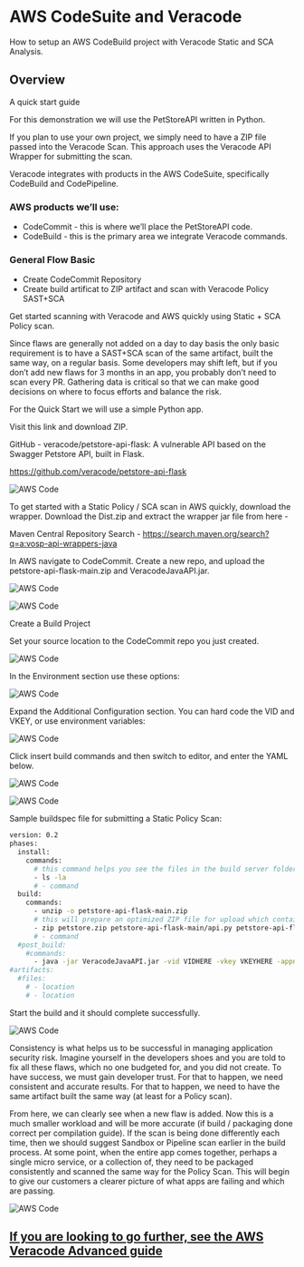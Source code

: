 # AWS CodeSuite and Veracode

How to setup an AWS CodeBuild project with Veracode Static and SCA Analysis.

## Overview
A quick start guide

For this demonstration we will use the PetStoreAPI written in Python.  

If you plan to use your own project, we simply need to have a ZIP file passed into the Veracode Scan.
This approach uses the Veracode API Wrapper for submitting the scan.  

Veracode integrates with products in the AWS CodeSuite, specifically CodeBuild and CodePipeline.

### AWS products we’ll use:

* CodeCommit - this is where we’ll place the PetStoreAPI code.
* CodeBuild - this is the primary area we integrate Veracode commands. 

### General Flow Basic
* Create CodeCommit Repository 
* Create build artificat to ZIP artifact and scan with Veracode Policy SAST+SCA

Get started scanning with Veracode and AWS quickly using Static + SCA Policy scan. 

Since flaws are generally not added on a day to day basis the only basic requirement is to have a SAST+SCA scan of the same artifact, built the same way, on a regular basis.  Some developers may shift left, but if you don’t add new flaws for 3 months in an app, you probably don’t need to scan every PR. Gathering data is critical so that we can make good decisions on where to focus efforts and balance the risk. 

For the Quick Start we will use a simple Python app.

Visit this link and download ZIP.

GitHub - veracode/petstore-api-flask: A vulnerable API based on the Swagger Petstore API, built in Flask. 

https://github.com/veracode/petstore-api-flask

![AWS Code](images/1-QuickStart.png)

To get started with a Static Policy / SCA scan in AWS quickly, download the wrapper. Download the Dist.zip and extract the wrapper jar file from here -

Maven Central Repository Search - https://search.maven.org/search?q=a:vosp-api-wrappers-java

In AWS navigate to CodeCommit.  Create a new repo, and upload the petstore-api-flask-main.zip and VeracodeJavaAPI.jar.

![AWS Code](images/2-QuickStart.png)

![AWS Code](images/3-QuickStart.png)

Create a Build Project

Set your source location to the CodeCommit repo you just created.

![AWS Code](images/4-QuickStart.png)

In the Environment section use these options:

![AWS Code](images/4-QuickStart.png)

Expand the Additional Configuration section.  You can hard code the VID and VKEY, or use environment variables:

![AWS Code](images/5-QuickStart.png)

Click insert build commands and then switch to editor, and enter the YAML below.

![AWS Code](images/6-QuickStart.png)

![AWS Code](images/7-QuickStart.png)

Sample buildspec file for submitting a Static Policy Scan:

```bash
version: 0.2
phases:
  install:
    commands:
      # this command helps you see the files in the build server folder, helps you to troubleshoot.
      - ls -la
      # - command
  build:
    commands:
      - unzip -o petstore-api-flask-main.zip
      # this will prepare an optimized ZIP file for upload which contains only the files we need.
      - zip petstore.zip petstore-api-flask-main/api.py petstore-api-flask-main/requirements.txt
      # - command
  #post_build:
    #commands:
      - java -jar VeracodeJavaAPI.jar -vid VIDHERE -vkey VKEYHERE -appname AWSCodeBuild-PetStoreAPI -action UploadAndScan -createprofile true -version $CODEBUILD_BUILD_ID -filepath petstore.zip
#artifacts:
  #files:
    # - location
    # - location
```

Start the build and it should complete successfully.

![AWS Code](images/8-QuickStart.png)

Consistency is what helps us to be successful in managing application security risk.  Imagine yourself in the developers shoes and you are told to fix all these flaws, which no one budgeted for, and you did not create.  To have success, we must gain developer trust. For that to happen, we need consistent and accurate results.  For that to happen, we need to have the same artifact built the same way (at least for a Policy scan). 

From here, we can clearly see when a new flaw is added.  Now this is a much smaller workload and will be more accurate (if build / packaging done correct per compilation guide).  If the scan is being done differently each time, then we should suggest Sandbox or Pipeline scan earlier in the build process.  At some point, when the entire app comes together, perhaps a single micro service, or a collection of, they need to be packaged consistently and scanned the same way for the Policy Scan.  This will begin to give our customers a clearer picture of what apps are failing and which are passing.

![AWS Code](images/9-QuickStart.png)


## [If you are looking to go further, see the AWS Veracode Advanced guide](/Advanced)
